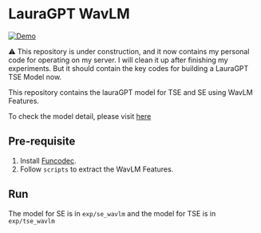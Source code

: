 # LauraGPT WavLM

[![Demo](https://img.shields.io/badge/Demo-green?&logo=youtube)](https://beilong-tang.github.io/LauraGPT_WavLM_TSE.demo/)

:warning: This repository is under construction, and it now contains my personal code for operating on my server. I will clean it up after finishing my experiments. But it should contain the key codes for building a LauraGPT TSE Model now.

This repository contains the lauraGPT model for TSE and SE using WavLM Features. 

To check the model detail, please visit [here](https://beilong-tang.github.io/LauraGPT_WavLM_TSE.demo/)

## Pre-requisite
1. Install [Funcodec](https://github.com/modelscope/FunCodec).
2. Follow `scripts` to extract the WavLM Features. 

## Run

The model for SE is in `exp/se_wavlm` and the model for TSE is in `exp/tse_wavlm` 